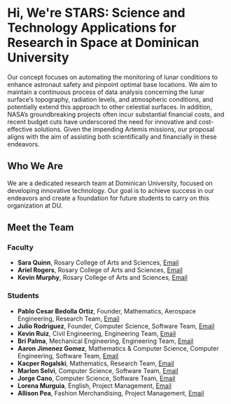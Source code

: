 # Hi, We're STARS: Science and Technology Applications for Research in Space at Dominican University

Our concept focuses on automating the monitoring of lunar conditions to enhance astronaut safety and pinpoint optimal base locations. We aim to maintain a continuous process of data analysis concerning the lunar surface’s topography, radiation levels, and atmospheric conditions, and potentially extend this approach to other celestial surfaces. In addition, NASA’s groundbreaking projects often incur substantial financial costs, and recent budget cuts have underscored the need for innovative and cost-effective solutions. Given the impending Artemis missions, our proposal aligns with the aim of assisting both scientifically and financially in these endeavors. 


## Who We Are

We are a dedicated research team at Dominican University, focused on developing innovative technology. Our goal is to achieve success in our endeavors and create a foundation for future students to carry on this organization at DU.

## Meet the Team
### Faculty
- **Sara Quinn**, Rosary College of Arts and Sciences, [Email](squinn@dom.edu)
- **Ariel Rogers**, Rosary College of Arts and Sciences, [Email](arogers2@dom.edu)
- **Kevin Murphy**, Rosary College of Arts and Sciences, [Email](kmurphy3@dom.edu)

### Students
- **Pablo Cesar Bedolla Ortiz**, Founder, Mathematics, Aerospace Engineering, Research Team, [Email](pbedollaortiz@my.dom.edu)
- **Julio Rodriguez**, Founder, Computer Science, Software Team, [Email](Jrodriguez29@my.dom.edu)
- **Kevin Ruiz**, Civil Engineering, Engineering Team, [Email](kevinaruiz9@gmail.com)
- **Bri Palma**, Mechanical Engineering, Engineering Team, [Email](bpalam@my.dom.edu)
- **Aaron Jimenez Gomez**, Mathematics & Computer Science, Computer Engineering, Software Team, [Email](aaronjimenezg4@gmail.com)
- **Kacper Rogalski**, Mathematics, Research Team, [Email](durude121@gmail.com)
- **Marlon Selvi**, Computer Science, Software Team, [Email](Marlonsb0502@gmail.com)
- **Jorge Cano**, Computer Science, Software Team, [Email](jcano1@my.dom.edu)
- **Lorena Murguia**, English, Project Management, [Email](lmurguia@my.dom.edu)
- **Allison Pea**, Fashion Merchandising, Project Management, [Email](allisonpea@icloud.com)



